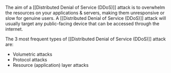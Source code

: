 The aim of a [[Distributed Denial of Service (DDoS)]] attack is to overwhelm the resources on your applications & servers, making them unresponsive or slow for genuine users. A [[Distributed Denial of Service (DDoS)]] attack will usually target any public-facing device that can be accessed through the internet.

The 3 most frequent types of [[Distributed Denial of Service (DDoS)]] attack are:
- Volumetric attacks
- Protocol attacks
- Resource (application) layer attacks